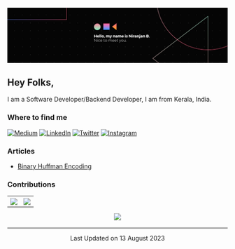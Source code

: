 [![Header](images/header.jpeg "Header")](https://github.com/niranjanneeru)


## Hey Folks,

I am a Software Developer/Backend Developer, I am from Kerala, India.


### Where to find me
<p>
<a href="https://medium.com/@niranjannb7777" target="_blank"><img alt="Medium" src="https://img.shields.io/badge/medium-%2312100E.svg?&style=for-the-badge&logo=medium&logoColor=white&bg_color=AARRGGBB"/></a>    <a href="https://www.linkedin.com/in/niranjanneeru/" target="_blank"><img alt="LinkedIn" src="https://img.shields.io/badge/linkedin-%230077B5.svg?&style=for-the-badge&logo=linkedin&logoColor=white&bg_color=AARRGGBB"/></a>    <a href="https://twitter.com/niranjan_neerub" target="_blank"><img alt="Twitter" src="https://img.shields.io/badge/Twitter-%231DA1F2.svg?style=for-the-badge&logo=Twitter&logoColor=white&bg_color=AARRGGBB"/></a>    <a href="https://www.instagram.com/niranjan_neeru_b" target="_blank"><img alt="Instagram" src="https://img.shields.io/badge/Instagram-E4405F?style=for-the-badge&logo=instagram&logoColor=white"/></a>    
</p>

### Articles

<ul>
<li><a href="https://medium.com/@niranjannb7777/binary-huffman-encoding-91b1884edc05?source=rss-7fc07edd0058------2" target="_blank">Binary Huffman Encoding</a></li>
</ul>

### Contributions


|||
| ------------- | ------------- |
|<img align="center" src="https://github-readme-stats.vercel.app/api?username=niranjanneeru&show_icons=true&include_all_commits=true&theme=radical&cache_seconds=86400">  |  <img align="center" src="https://github-readme-stats.vercel.app/api/top-langs/?username=niranjanneeru&layout=compact&theme=radical&cache_seconds=86400"> |

<p align="center">
  <img src=https://github-readme-streak-stats.herokuapp.com?user=niranjanneeru&theme=dark&hide_border=true />
</p>

___

<p align="center">
Last Updated on 13 August 2023
</p>